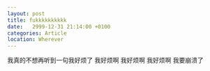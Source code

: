 ```yaml
---
layout: post
title: fukkkkkkkkkk
date:   2999-12-31 21:14:00 +0100
categories: Article
location: Wherever
---
```



我真的不想再听到一句我好烦了  我好烦啊
我好烦啊
我好烦啊
我要崩溃了